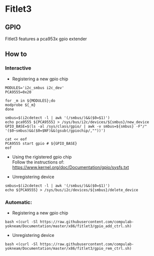 # Fitlet3

## GPIO

Fitlet3 features a pca953x gpio extender

## How to

### Interactive

* Registering a new gpio chip
```
MODULES='i2c_smbus i2c_dev'
PCA9555=0x20

for _m in ${MODULES};do
modprobe ${_m}
done

smbus=$(i2cdetect -l | awk '(/smbus/)&&($0=$1)')
echo pca9555 ${PCA9555} > /sys/bus/i2c/devices/${smbus}/new_device
GPIO_BASE=$(ls -al /sys/class/gpio/ | awk -v smbus=${smbus} -F"/" '($0~smbus)&&($0=$NF)&&(gsub(/gpiochip/,""))')

cat << eof
PCA9555 start gpio # ${GPIO_BASE}
eof
```

* Using the rigistered gpio chip<br>
Follow the instructions of: https://www.kernel.org/doc/Documentation/gpio/sysfs.txt


* Unregistering device
```
smbus=$(i2cdetect -l | awk '(/smbus/)&&($0=$1)')
echo ${PCA9555} > /sys/bus/i2c/devices/${smbus}/delete_device
```

### Automatic:
* Registering a new gpio chip
```
bash <(curl -Sl https://raw.githubusercontent.com/compulab-yokneam/Documentation/master/x86/fitlet3/gpio_add_ctrl.sh)
```

* Unregistering device
```
bash <(curl -Sl https://raw.githubusercontent.com/compulab-yokneam/Documentation/master/x86/fitlet3/gpio_rem_ctrl.sh)
```
